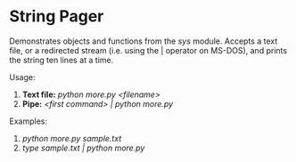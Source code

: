 <h1>String Pager</h1>

Demonstrates objects and functions from the <em>sys</em> module. Accepts a text file, or a redirected stream (i.e. using the | operator on MS-DOS), and prints the string ten lines at a time.

Usage:
<ol>
  <li><strong>Text file:</strong> <em>python more.py &lt;filename&gt;</em></li>
  <li><strong>Pipe:</strong> <em>&lt;first command&gt; | python more.py</em></li>
</ol>

Examples:
<ol>
  <li><em>python more.py sample.txt</em></li>
  <li><em>type sample.txt | python more.py</em></li>
</ol>
